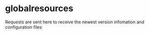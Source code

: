 # globalresources
Requests are sent here to receive the newest version infomation and configuration files
